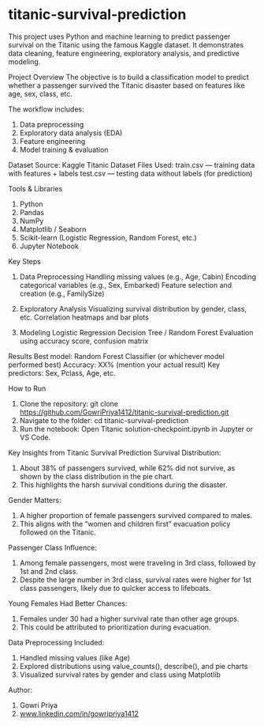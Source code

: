 # titanic-survival-prediction
This project uses Python and machine learning to predict passenger survival on the Titanic using the famous Kaggle dataset. It demonstrates data cleaning, feature engineering, exploratory analysis, and predictive modeling.

Project Overview
The objective is to build a classification model to predict whether a passenger survived the Titanic disaster based on features like age, sex, class, etc.

The workflow includes:
1. Data preprocessing
2. Exploratory data analysis (EDA)
3. Feature engineering
4.  Model training & evaluation

Dataset
Source: Kaggle Titanic Dataset
Files Used:
train.csv — training data with features + labels
test.csv — testing data without labels (for prediction)

Tools & Libraries
1. Python
2. Pandas
3. NumPy
4. Matplotlib / Seaborn
5. Scikit-learn (Logistic Regression, Random Forest, etc.)
6. Jupyter Notebook

Key Steps
1. Data Preprocessing
Handling missing values (e.g., Age, Cabin)
Encoding categorical variables (e.g., Sex, Embarked)
Feature selection and creation (e.g., FamilySize)

2. Exploratory Analysis
Visualizing survival distribution by gender, class, etc.
Correlation heatmaps and bar plots

3. Modeling
Logistic Regression
Decision Tree / Random Forest
Evaluation using accuracy score, confusion matrix

Results
Best model: Random Forest Classifier (or whichever model performed best)
Accuracy: XX% (mention your actual result)
Key predictors: Sex, Pclass, Age, etc.

How to Run
1. Clone the repository:
   git clone https://github.com/GowriPriya1412/titanic-survival-prediction.git
2. Navigate to the folder:
   cd titanic-survival-prediction
3. Run the notebook: Open Titanic solution-checkpoint.ipynb in Jupyter or VS Code.

Key Insights from Titanic Survival Prediction
Survival Distribution:
1. About 38% of passengers survived, while 62% did not survive, as shown by the class distribution in the pie chart.
2. This highlights the harsh survival conditions during the disaster.

Gender Matters:
1. A higher proportion of female passengers survived compared to males.
2. This aligns with the “women and children first” evacuation policy followed on the Titanic.

Passenger Class Influence:
1. Among female passengers, most were traveling in 3rd class, followed by 1st and 2nd class.
2. Despite the large number in 3rd class, survival rates were higher for 1st class passengers, likely due to quicker access to lifeboats.

Young Females Had Better Chances:
1. Females under 30 had a higher survival rate than other age groups.
2. This could be attributed to prioritization during evacuation.

Data Preprocessing Included:
1. Handled missing values (like Age)
2. Explored distributions using value_counts(), describe(), and pie charts
3. Visualized survival rates by gender and class using Matplotlib

Author:
1. Gowri Priya
2. www.linkedin.com/in/gowripriya1412
